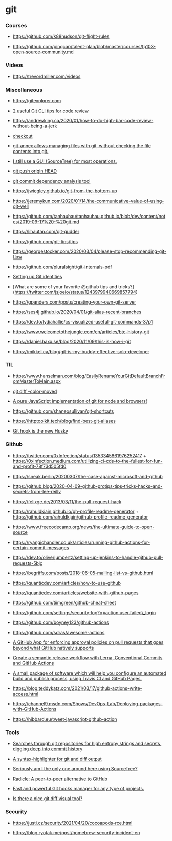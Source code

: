 git
===

### Courses

-   https://github.com/k88hudson/git-flight-rules

<!-- -->

-   https://github.com/pingcap/talent-plan/blob/master/courses/tp103-open-source-community.md

### Videos

-   https://trevordmiller.com/videos

### Miscellaneous

-   https://gitexplorer.com

<!-- -->

-   [2 useful Git CLI tips for code review](https://twitter.com/danburzo/status/1200022067044859905)

<!-- -->

-   https://andrewking.ca/2020/01/how-to-do-high-bar-code-review-without-being-a-jerk

<!-- -->

-   [checkout](https://twitter.com/mislav/status/1206937217194741760)

<!-- -->

-   [git-annex allows managing files with git, without checking the file contents into git.](https://git-annex.branchable.com/)

<!-- -->

-   [I still use a GUI (SourceTree) for most operations.](https://twitter.com/jaffathecake/status/1204343865785962496)

<!-- -->

-   [git push origin HEAD](https://twitter.com/flexdinesh/status/1215119465068675072)

<!-- -->

-   [git commit dependency analysis tool](https://github.com/aspiers/git-deps)

<!-- -->

-   https://jwiegley.github.io/git-from-the-bottom-up

<!-- -->

-   https://jeremykun.com/2020/01/14/the-communicative-value-of-using-git-well

<!-- -->

-   https://github.com/tanhauhau/tanhauhau.github.io/blob/dev/content/notes/2019-09-17%20-%20git.md

<!-- -->

-   https://lihautan.com/git-gudder

<!-- -->

-   https://github.com/git-tips/tips

<!-- -->

-   https://georgestocker.com/2020/03/04/please-stop-recommending-git-flow

<!-- -->

-   https://github.com/pluralsight/git-internals-pdf

<!-- -->

-   [Setting up Git identities](https://news.ycombinator.com/item?id=22672491)

<!-- -->

-   \[What are some of your favorite @github tips and tricks?\](https://twitter.com/jsjoeio/status/1243979940669857794)

<!-- -->

-   https://gpanders.com/posts/creating-your-own-git-server

<!-- -->

-   https://ses4j.github.io/2020/04/01/git-alias-recent-branches

<!-- -->

-   https://dev.to/lydiahallie/cs-visualized-useful-git-commands-37p1

<!-- -->

-   https://www.welcometothejungle.com/en/articles/btc-history-git

<!-- -->

-   https://daniel.haxx.se/blog/2020/11/09/this-is-how-i-git

<!-- -->

-   https://mikkel.ca/blog/git-is-my-buddy-effective-solo-developer

### TIL

-   https://www.hanselman.com/blog/EasilyRenameYourGitDefaultBranchFromMasterToMain.aspx

<!-- -->

-   [git diff –color-moved](https://twitter.com/rsms/status/1317189664936128512)

<!-- -->

-   [A pure JavaScript implementation of git for node and browsers!](https://github.com/isomorphic-git/isomorphic-git)

<!-- -->

-   https://github.com/shaneosullivan/git-shortcuts

<!-- -->

-   https://httptoolkit.tech/blog/find-best-git-aliases

<!-- -->

-   [Git hook is the new Husky](https://dev.to/krzysztofkaczy9/do-you-really-need-husky-247b)

### Github

-   https://twitter.com/0xInfection/status/1353345861976252417 + https://0xinfection.medium.com/utilizing-ci-cds-to-the-fullest-for-fun-and-profit-78f73d505fd0

<!-- -->

-   https://sneak.berlin/20200307/the-case-against-microsoft-and-github

<!-- -->

-   https://github.blog/2020-04-09-github-protips-tips-tricks-hacks-and-secrets-from-lee-reilly

<!-- -->

-   https://felixge.de/2013/03/11/the-pull-request-hack

<!-- -->

-   https://rahuldkjain.github.io/gh-profile-readme-generator + https://github.com/rahuldkjain/github-profile-readme-generator

<!-- -->

-   https://www.freecodecamp.org/news/the-ultimate-guide-to-open-source

<!-- -->

-   https://ryangjchandler.co.uk/articles/running-github-actions-for-certain-commit-messages

<!-- -->

-   https://dev.to/oliverjumpertz/setting-up-jenkins-to-handle-github-pull-requests-5bjc

<!-- -->

-   https://begriffs.com/posts/2018-06-05-mailing-list-vs-github.html

<!-- -->

-   https://quanticdev.com/articles/how-to-use-github

<!-- -->

-   https://quanticdev.com/articles/website-with-github-pages

<!-- -->

-   https://github.com/tiimgreen/github-cheat-sheet

<!-- -->

-   https://github.com/settings/security-log?q=action:user.failed\_login

<!-- -->

-   https://github.com/boyney123/github-actions

<!-- -->

-   https://github.com/sdras/awesome-actions

<!-- -->

-   [A GitHub App for enforcing approval policies on pull requests that goes beyond what GitHub natively supports](https://github.com/palantir/policy-bot)

<!-- -->

-   [Create a semantic release workflow with Lerna, Conventional Commits and GitHub Actions](https://github.com/jonwa/lerna-release-workflow)

<!-- -->

-   [A small package of software which will help you configure an automated build and publish process, using Travis CI and GitHub Pages.](https://github.com/ewanmellor/gh-publisher)

<!-- -->

-   https://blog.teddykatz.com/2021/03/17/github-actions-write-access.html

<!-- -->

-   https://channel9.msdn.com/Shows/DevOps-Lab/Deploying-packages-with-GitHub-Actions

<!-- -->

-   https://hibbard.eu/tweet-javascript-github-action

### Tools

-   [Searches through git repositories for high entropy strings and secrets, digging deep into commit history](https://github.com/dxa4481/truffleHog)

<!-- -->

-   [A syntax-highlighter for git and diff output](https://github.com/dandavison/delta)

<!-- -->

-   [Seriously am I the only one around here using SourceTree?](https://twitter.com/AdamRackis/status/1315682500971298817)

<!-- -->

-   [Radicle: A peer-to-peer alternative to GitHub](https://news.ycombinator.com/item?id=25313010)

<!-- -->

-   [Fast and powerful Git hooks manager for any type of projects.](https://github.com/Arkweid/lefthook)

<!-- -->

-   [Is there a nice git diff visual tool?](https://twitter.com/Lachlan19900/status/1348782429230678016)

### Security

-   https://justi.cz/security/2021/04/20/cocoapods-rce.html

<!-- -->

-   https://blog.ryotak.me/post/homebrew-security-incident-en
